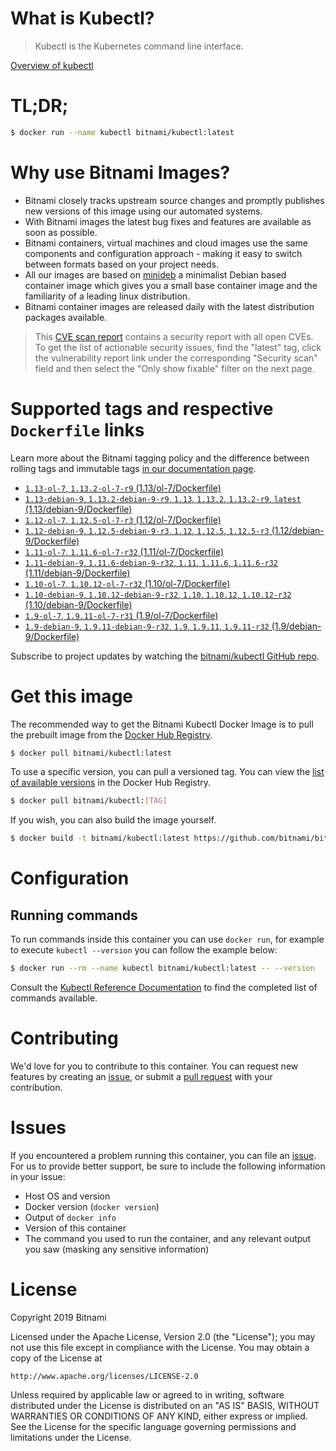 
# What is Kubectl?

> Kubectl is the Kubernetes command line interface.

[Overview of kubectl](https://kubernetes.io/docs/reference/kubectl/overview/)

# TL;DR;

```bash
$ docker run --name kubectl bitnami/kubectl:latest
```

# Why use Bitnami Images?

* Bitnami closely tracks upstream source changes and promptly publishes new versions of this image using our automated systems.
* With Bitnami images the latest bug fixes and features are available as soon as possible.
* Bitnami containers, virtual machines and cloud images use the same components and configuration approach - making it easy to switch between formats based on your project needs.
* All our images are based on [minideb](https://github.com/bitnami/minideb) a minimalist Debian based container image which gives you a small base container image and the familiarity of a leading linux distribution.
* Bitnami container images are released daily with the latest distribution packages available.


> This [CVE scan report](https://quay.io/repository/bitnami/kubectl?tab=tags) contains a security report with all open CVEs. To get the list of actionable security issues, find the "latest" tag, click the vulnerability report link under the corresponding "Security scan" field and then select the "Only show fixable" filter on the next page.

# Supported tags and respective `Dockerfile` links

Learn more about the Bitnami tagging policy and the difference between rolling tags and immutable tags [in our documentation page](https://docs.bitnami.com/containers/how-to/understand-rolling-tags-containers/).


* [`1.13-ol-7`, `1.13.2-ol-7-r9` (1.13/ol-7/Dockerfile)](https://github.com/bitnami/bitnami-docker-kubectl/blob/1.13.2-ol-7-r9/1.13/ol-7/Dockerfile)
* [`1.13-debian-9`, `1.13.2-debian-9-r9`, `1.13`, `1.13.2`, `1.13.2-r9`, `latest` (1.13/debian-9/Dockerfile)](https://github.com/bitnami/bitnami-docker-kubectl/blob/1.13.2-debian-9-r9/1.13/debian-9/Dockerfile)
* [`1.12-ol-7`, `1.12.5-ol-7-r3` (1.12/ol-7/Dockerfile)](https://github.com/bitnami/bitnami-docker-kubectl/blob/1.12.5-ol-7-r3/1.12/ol-7/Dockerfile)
* [`1.12-debian-9`, `1.12.5-debian-9-r3`, `1.12`, `1.12.5`, `1.12.5-r3` (1.12/debian-9/Dockerfile)](https://github.com/bitnami/bitnami-docker-kubectl/blob/1.12.5-debian-9-r3/1.12/debian-9/Dockerfile)
* [`1.11-ol-7`, `1.11.6-ol-7-r32` (1.11/ol-7/Dockerfile)](https://github.com/bitnami/bitnami-docker-kubectl/blob/1.11.6-ol-7-r32/1.11/ol-7/Dockerfile)
* [`1.11-debian-9`, `1.11.6-debian-9-r32`, `1.11`, `1.11.6`, `1.11.6-r32` (1.11/debian-9/Dockerfile)](https://github.com/bitnami/bitnami-docker-kubectl/blob/1.11.6-debian-9-r32/1.11/debian-9/Dockerfile)
* [`1.10-ol-7`, `1.10.12-ol-7-r32` (1.10/ol-7/Dockerfile)](https://github.com/bitnami/bitnami-docker-kubectl/blob/1.10.12-ol-7-r32/1.10/ol-7/Dockerfile)
* [`1.10-debian-9`, `1.10.12-debian-9-r32`, `1.10`, `1.10.12`, `1.10.12-r32` (1.10/debian-9/Dockerfile)](https://github.com/bitnami/bitnami-docker-kubectl/blob/1.10.12-debian-9-r32/1.10/debian-9/Dockerfile)
* [`1.9-ol-7`, `1.9.11-ol-7-r31` (1.9/ol-7/Dockerfile)](https://github.com/bitnami/bitnami-docker-kubectl/blob/1.9.11-ol-7-r31/1.9/ol-7/Dockerfile)
* [`1.9-debian-9`, `1.9.11-debian-9-r32`, `1.9`, `1.9.11`, `1.9.11-r32` (1.9/debian-9/Dockerfile)](https://github.com/bitnami/bitnami-docker-kubectl/blob/1.9.11-debian-9-r32/1.9/debian-9/Dockerfile)

Subscribe to project updates by watching the [bitnami/kubectl GitHub repo](https://github.com/bitnami/bitnami-docker-kubectl).

# Get this image

The recommended way to get the Bitnami Kubectl Docker Image is to pull the prebuilt image from the [Docker Hub Registry](https://hub.docker.com/r/bitnami/kubectl).

```bash
$ docker pull bitnami/kubectl:latest
```

To use a specific version, you can pull a versioned tag. You can view the [list of available versions](https://hub.docker.com/r/bitnami/kubectl/tags/) in the Docker Hub Registry.

```bash
$ docker pull bitnami/kubectl:[TAG]
```

If you wish, you can also build the image yourself.

```bash
$ docker build -t bitnami/kubectl:latest https://github.com/bitnami/bitnami-docker-kubectl.git
```

# Configuration

## Running commands

To run commands inside this container you can use `docker run`, for example to execute `kubectl --version` you can follow the example below:

```bash
$ docker run --rm --name kubectl bitnami/kubectl:latest -- --version
```

Consult the [Kubectl Reference Documentation](https://kubernetes.io/docs/reference/generated/kubectl/kubectl-commands) to find the completed list of commands available.

# Contributing

We'd love for you to contribute to this container. You can request new features by creating an [issue](https://github.com/bitnami/bitnami-docker-kubectl/issues), or submit a [pull request](https://github.com/bitnami/bitnami-docker-kubectl/pulls) with your contribution.

# Issues

If you encountered a problem running this container, you can file an [issue](https://github.com/bitnami/bitnami-docker-kubectl/issues). For us to provide better support, be sure to include the following information in your issue:

- Host OS and version
- Docker version (`docker version`)
- Output of `docker info`
- Version of this container
- The command you used to run the container, and any relevant output you saw (masking any sensitive information)

# License

Copyright 2019 Bitnami

Licensed under the Apache License, Version 2.0 (the "License");
you may not use this file except in compliance with the License.
You may obtain a copy of the License at

    http://www.apache.org/licenses/LICENSE-2.0

Unless required by applicable law or agreed to in writing, software
distributed under the License is distributed on an "AS IS" BASIS,
WITHOUT WARRANTIES OR CONDITIONS OF ANY KIND, either express or implied.
See the License for the specific language governing permissions and
limitations under the License.
